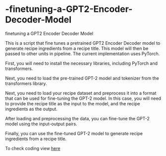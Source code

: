 # -finetuning-a-GPT2-Encoder-Decoder-Model
 finetuning a GPT2 Encoder Decoder Model
 
 This is a script that fine tunes a pretrained GPT2 Encoder Decoder model to generate recipe ingredients from a recipe title. This model will then be passed to other units in pipeline. The current implementation uses PyTorch. 
 
 First, you will need to install the necessary libraries, including PyTorch and transformers.
 
 Next, you need to load the pre-trained GPT-2 model and tokenizer from the transformers library.
 
 Next, you need to load your recipe dataset and preprocess it into a format that can be used for fine-tuning the GPT-2 model. In this case, you will need to provide the recipe title as the input to the model, and the recipe ingredients as the output.
 
 After loading and preprocessing the data, you can fine-tune the GPT-2 model using the input-output pairs.
 
 Finally, you can use the fine-tuned GPT-2 model to generate recipe ingredients from a recipe title.
 
To check coding view  [here](coding)
 
 
 
